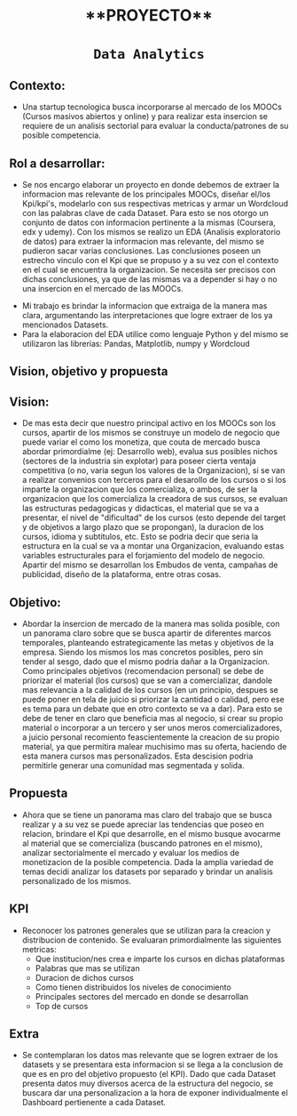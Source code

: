<h1 align=center> **PROYECTO** </h1>

# <h1 align=center>**`Data Analytics`**</h1>

## Contexto: 

+ Una startup tecnologica busca incorporarse al mercado de los MOOCs (Cursos masivos abiertos y online) y para realizar esta insercion se requiere de un analisis sectorial para evaluar la conducta/patrones de su posible competencia.

## Rol a desarrollar:

+ Se nos encargo elaborar un proyecto en donde debemos de extraer la informacion mas relevante de los principales MOOCs, diseñar el/los Kpi/kpi's, modelarlo con sus respectivas metricas y armar un Wordcloud con las palabras clave de cada  Dataset.
Para esto se nos otorgo un conjunto de datos con informacion pertinente a la mismas (Coursera, edx y udemy). Con los mismos se realizo un EDA (Analisis exploratorio de datos) para extraer la informacion mas relevante, del mismo se pudieron sacar varias conclusiones. 
Las conclusiones poseen un estrecho vinculo con el Kpi que se propuso y a su vez con el contexto en el cual se encuentra la organizacion. Se necesita ser precisos con dichas conclusiones, ya que de las mismas va a depender si hay o no una insercion en el mercado de las MOOCs.

- Mi trabajo es brindar la informacion que extraiga de la manera mas clara, argumentando las interpretaciones que logre extraer de los ya mencionados Datasets.
- Para la elaboracion del EDA utilice como lenguaje Python y del mismo se utilizaron las librerias: Pandas, Matplotlib, numpy y Wordcloud

## Vision, objetivo y propuesta

## Vision:

+ De mas esta decir que nuestro principal activo en los MOOCs son los cursos, apartir de los mismos se construye un modelo de negocio que puede variar el como los monetiza, que couta de mercado busca abordar primordialme (ej: Desarrollo web), evalua sus posibles nichos (sectores de la industria sin explotar) para poseer cierta ventaja competitiva (o no, varia segun los valores de la Organizacion), si se van a realizar convenios con terceros para el desarollo de los cursos o si los imparte la organizacion que los comercializa, o ambos, de ser la organizacion que los comercializa la creadora de sus cursos, se evaluan las estructuras pedagogicas y didacticas, el material que se va a presentar, el nivel de "dificultad" de los cursos (esto depende del target y de objetivos a largo plazo que se propongan), la duracion de los cursos, idioma y subtitulos, etc. Esto se podria decir que seria la estructura en la cual se va a montar una Organizacion, evaluando estas variables estructurales para el forjamiento del modelo de negocio. Apartir del mismo se desarrollan los Embudos de venta, campañas de publicidad, diseño de la plataforma, entre otras cosas. 

## Objetivo: 

+ Abordar la insercion de mercado de la manera mas solida posible, con un panorama claro sobre que se busca apartir de diferentes marcos temporales, planteando estrategicamente las metas y objetivos de la empresa. Siendo los mismos los mas concretos posibles, pero sin tender al sesgo, dado que el mismo podria dañar a la Organizacion. 
Como principales objetivos (recomendacion personal) se debe de priorizar el material (los cursos) que se van a comercializar, dandole mas relevancia a la calidad de los cursos (en un principio, despues se puede poner en tela de juicio si priorizar la cantidad o calidad, pero ese es tema para un debate que en otro contexto se va a dar). Para esto se debe de tener en claro que beneficia mas al negocio, si crear su propio material o incorporar a un tercero y ser unos meros comercializadores, a juicio personal recomiento feascientemente la creacion de su propio material, ya que permitira malear muchisimo mas su oferta, haciendo de esta manera cursos mas personalizados. Esta descision podria permitirle generar una comunidad mas segmentada y solida.

## Propuesta

+ Ahora que se tiene un panorama mas claro del trabajo que se busca realizar y a su vez se puede apreciar las tendencias que poseo en relacion, brindare el Kpi que desarrolle, en el mismo busque avocarme al material que se comercializa (buscando patrones en el mismo), analizar sectorialmente el mercado y evaluar los medios de monetizacion de la posible competencia. Dada la amplia variedad de temas decidi analizar los datasets por separado y brindar un analisis personalizado de los mismos. 

## KPI

+ Reconocer los patrones generales que se utilizan para la creacion y distribucion de contenido.
    Se evaluaran primordialmente las siguientes metricas: 
    - Que institucion/nes crea e imparte los cursos en dichas plataformas
    - Palabras que mas se utilizan
    - Duracion de dichos cursos
    - Como tienen distribuidos los niveles de conocimiento
    - Principales sectores del mercado en donde se desarrollan 
    - Top de cursos

## Extra

+ Se contemplaran los datos mas relevante que se logren extraer de los datasets y se presentara esta informacion si se llega a la conclusion de que es en pro del objetivo propuesto (el KPI). Dado que cada Dataset presenta datos muy diversos acerca de la estructura del negocio, se buscara dar una personalizacion a la hora de exponer individualmente el Dashboard pertienente a cada Dataset.
